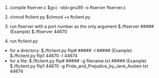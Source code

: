 1. compile ftserver.c
$gcc -std=gnu99 -o ftserver ftserver.c

2. chmod ftclient.py
$chmod +x ftclient.py

3. run ftserver with a port number as the only argument
$./ftserver #####
(Example) $./ftserver 44670

4. run ftclient.py
* for a directory:
$./ftclient.py flip# ##### -l #####
(Example) $./ftclient.py flip1 44670 -l 44674
* for a file:
$./ftclient.py flip# ##### -g filename.txt #####
(Example) $./ftclient.py flip1 44670 -g Pride_and_Prejudice_by_Jane_Austen.txt 44674
